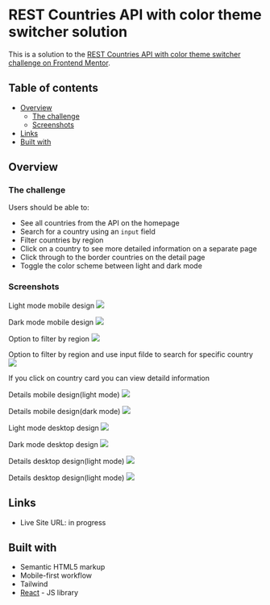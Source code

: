 # REST Countries API with color theme switcher solution

This is a solution to the [REST Countries API with color theme switcher challenge on Frontend Mentor](https://www.frontendmentor.io/challenges/rest-countries-api-with-color-theme-switcher-5cacc469fec04111f7b848ca).

## Table of contents

- [Overview](#overview)
  - [The challenge](#the-challenge)
  - [Screenshots](#screenshots)
- [Links](#links)
- [Built with](#built-with)

## Overview

### The challenge

Users should be able to:

- See all countries from the API on the homepage
- Search for a country using an `input` field
- Filter countries by region
- Click on a country to see more detailed information on a separate page
- Click through to the border countries on the detail page
- Toggle the color scheme between light and dark mode

### Screenshots

Light mode mobile design
![](./screenshots/screenshot-mobile-light)

Dark mode mobile design
![](./screenshots/screenshot-mobile-dark)

Option to filter by region
![](./screenshots/screenshot-mobile-filter)

Option to filter by region and use input filde to search for specific country
![](./screenshots/screenshot-mobile-filter-search)

If you click on country card you can view detaild information

Details mobile design(light mode)
![](./screenshots/screenshot-mobile-details-light)

Details mobile design(dark mode)
![](./screenshots/screenshot-mobile-details-dark)

Light mode desktop design
![](./screenshots/screenshot-desktop-light)

Dark mode desktop design
![](./screenshots/screenshot-desktop-dark)

Details desktop design(light mode)
![](./screenshots/screenshot-desktop-details-light)

Details desktop design(light mode)
![](./screenshots/screenshot-desktop-details-dark)

## Links

- Live Site URL: in progress

## Built with

- Semantic HTML5 markup
- Mobile-first workflow
- Tailwind
- [React](https://reactjs.org/) - JS library
